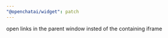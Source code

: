 ```yaml
---
"@openchatai/widget": patch
---
```


open links in the parent window insted of the containing iframe
